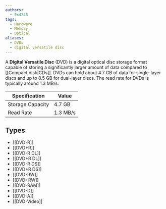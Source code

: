 ```yaml
---
authors: 
  - 0x4248
tags:
  - Hardware
  - Memory
  - Optical
aliases:
  - DVDs
  - digital versatile disc
---
```

A **Digital Versatile Disc** (DVD) is a digital optical disc storage format capable of storing a significantly larger amount of data compared to [[Compact disk|CDs]]. DVDs can hold about 4.7 GB of data for single-layer discs and up to 8.5 GB for dual-layer discs. The read rate for DVDs is typically around 1.3 MB/s.

| Specification         | Value    |
|-----------------------|----------|
| Storage Capacity       | 4.7 GB   |
| Read Rate              | 1.3 MB/s |

## Types
- [[DVD-R]]
- [[DVD+R]]
- [[DVD-R DL]]
- [[DVD+R DL]]
- [[DVD-R DS]]
- [[DVD+R DS]]
- [[DVD-RW]]
- [[DVD+RW]]
- [[DVD-RAM]]
- [[DVD-D]]
- [[DVD-A]]
- [[DVD-Video]]